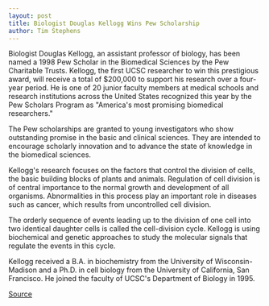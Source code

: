 ```yaml
---
layout: post
title: Biologist Douglas Kellogg Wins Pew Scholarship
author: Tim Stephens
---
```


Biologist Douglas Kellogg, an assistant professor of biology, has been named a 1998 Pew Scholar in the Biomedical Sciences by the Pew Charitable Trusts. Kellogg, the first UCSC researcher to win this prestigious award, will receive a total of $200,000 to support his research over a four-year period. He is one of 20 junior faculty members at medical schools and research institutions across the United States recognized this year by the Pew Scholars Program as "America's most promising biomedical researchers."

The Pew scholarships are granted to young investigators who show outstanding promise in the basic and clinical sciences. They are intended to encourage scholarly innovation and to advance the state of knowledge in the biomedical sciences.

Kellogg's research focuses on the factors that control the division of cells, the basic building blocks of plants and animals. Regulation of cell division is of central importance to the normal growth and development of all organisms. Abnormalities in this process play an important role in diseases such as cancer, which results from uncontrolled cell division.

The orderly sequence of events leading up to the division of one cell into two identical daughter cells is called the cell-division cycle. Kellogg is using biochemical and genetic approaches to study the molecular signals that regulate the events in this cycle.

Kellogg received a B.A. in biochemistry from the University of Wisconsin-Madison and a Ph.D. in cell biology from the University of California, San Francisco. He joined the faculty of UCSC's Department of Biology in 1995.

[Source](http://www1.ucsc.edu/oncampus/currents/97-98/06-29/pew.htm "Permalink to Biologist Douglas Kellogg wins Pew scholarship: 06-29-98")
